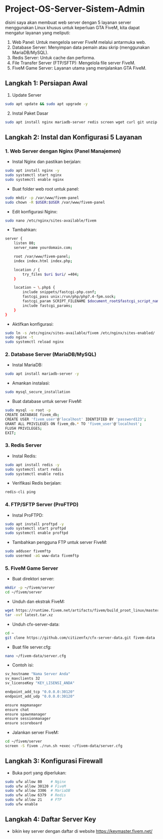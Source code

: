 # Project-OS-Server-Sistem-Admin
disini saya akan membuat web server dengan 5 layanan server menggunakan Linux khusus untuk keperluan GTA FiveM, kita dapat mengatur layanan yang meliputi:
1. Web Panel: Untuk mengelola server FiveM melalui antarmuka web.
2. Database Server: Menyimpan data pemain atau skrip (menggunakan MariaDB/MySQL).
3. Redis Server: Untuk cache dan performa.
4. File Transfer Server (FTP/SFTP): Mengelola file server FiveM.
5. FiveM Game Server: Layanan utama yang menjalankan GTA FiveM.

## Langkah 1: Persiapan Awal
1. Update Server
```bash
sudo apt update && sudo apt upgrade -y
```
2. Instal Paket Dasar
```bash
sudo apt install nginx mariadb-server redis screen wget curl git unzip -y
```

## Langkah 2: Instal dan Konfigurasi 5 Layanan
### 1. Web Server dengan Nginx (Panel Manajemen)
- Instal Nginx dan pastikan berjalan:
```bash
sudo apt install nginx -y
sudo systemctl start nginx
sudo systemctl enable nginx
```
- Buat folder web root untuk panel:
```bash
sudo mkdir -p /var/www/fivem-panel
sudo chown -R $USER:$USER /var/www/fivem-panel
```
- Edit konfigurasi Nginx:
```bash
sudo nano /etc/nginx/sites-available/fivem
```
- Tambahkan:
```bash
server {
    listen 80;
    server_name yourdomain.com;

    root /var/www/fivem-panel;
    index index.html index.php;

    location / {
        try_files $uri $uri/ =404;
    }

    location ~ \.php$ {
        include snippets/fastcgi-php.conf;
        fastcgi_pass unix:/run/php/php7.4-fpm.sock;
        fastcgi_param SCRIPT_FILENAME $document_root$fastcgi_script_name;
        include fastcgi_params;
    }
}
```
- Aktifkan konfigurasi:
```bash
sudo ln -s /etc/nginx/sites-available/fivem /etc/nginx/sites-enabled/
sudo nginx -t
sudo systemctl reload nginx
```

### 2. Database Server (MariaDB/MySQL)
- Instal MariaDB:
```bash
sudo apt install mariadb-server -y
```
- Amankan instalasi:
```bash
sudo mysql_secure_installation
```
- Buat database untuk server FiveM:
```bash
sudo mysql -u root -p
CREATE DATABASE fivem_db;
CREATE USER 'fivem_user'@'localhost' IDENTIFIED BY 'password123';
GRANT ALL PRIVILEGES ON fivem_db.* TO 'fivem_user'@'localhost';
FLUSH PRIVILEGES;
EXIT;
```

### 3. Redis Server
- Instal Redis:
```bash
sudo apt install redis -y
sudo systemctl start redis
sudo systemctl enable redis
```
- Verifikasi Redis berjalan:
```bash
redis-cli ping
```

### 4. FTP/SFTP Server (ProFTPD)
- Instal ProFTPD:
```bash
sudo apt install proftpd -y
sudo systemctl start proftpd
sudo systemctl enable proftpd
```
- Tambahkan pengguna FTP untuk server FiveM:
```bash
sudo adduser fivemftp
sudo usermod -aG www-data fivemftp
```

### 5. FiveM Game Server
- Buat direktori server:
```bash
mkdir -p ~/fivem/server
cd ~/fivem/server
```
- Unduh dan ekstrak FiveM:
```bash
wget https://runtime.fivem.net/artifacts/fivem/build_proot_linux/master/latest.tar.xz
tar -xvf latest.tar.xz
```
- Unduh cfx-server-data:
```bash
cd ~
git clone https://github.com/citizenfx/cfx-server-data.git fivem-data
```
- Buat file server.cfg:
```bash
nano ~/fivem-data/server.cfg
```
- Contoh isi:
```bash
sv_hostname "Nama Server Anda"
sv_maxclients 32
sv_licenseKey "KEY_LISENSI_ANDA"

endpoint_add_tcp "0.0.0.0:30120"
endpoint_add_udp "0.0.0.0:30120"

ensure mapmanager
ensure chat
ensure spawnmanager
ensure sessionmanager
ensure scoreboard
```
- Jalankan server FiveM:
```bash
cd ~/fivem/server
screen -S fivem ./run.sh +exec ~/fivem-data/server.cfg
```

## Langkah 3: Konfigurasi Firewall
- Buka port yang diperlukan:
```bash
sudo ufw allow 80    # Nginx
sudo ufw allow 30120 # FiveM
sudo ufw allow 3306  # MariaDB
sudo ufw allow 6379  # Redis
sudo ufw allow 21    # FTP
sudo ufw enable
```

## Langkah 4: Daftar Server Key
- bikin key server dengan daftar di website https://keymaster.fivem.net/
